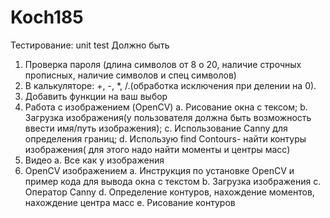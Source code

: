 # Koch185
Тестирование: unit test
Должно быть 
1.	Проверка пароля (длина символов от 8 о 20, наличие строчных прописных, наличие символов и спец символов) 
2.	В калькуляторе: +, -, *, /.(обработка исключения при делении на 0).
3.	Добавить функции на ваш выбор 
4.	Работа с изображением (OpenCV)
a.	Рисование окна с тексом;
b.	Загрузка изображения(у пользователя должна быть возможность ввести имя/путь изображения);
c.	Использование Canny для определения границ;
d.	Использую find Contours- найти контуры изображения( для этого надо найти моменты и центры масс) 
5.	Видео
a.	Все как у изображения
6.	OpenCV изображением
a.	Инструкция по установке OpenCV и пример кода для вывода окна с текстом 
b.	Загрузка изображения 
c.	Оператор Canny
d.	Определение контуров, нахождение моментов, нахождение центра масс
e.	Рисование контуров 
